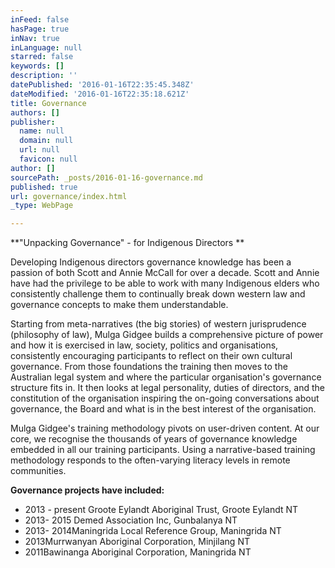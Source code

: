 ```yaml
---
inFeed: false
hasPage: true
inNav: true
inLanguage: null
starred: false
keywords: []
description: ''
datePublished: '2016-01-16T22:35:45.348Z'
dateModified: '2016-01-16T22:35:18.621Z'
title: Governance
authors: []
publisher:
  name: null
  domain: null
  url: null
  favicon: null
author: []
sourcePath: _posts/2016-01-16-governance.md
published: true
url: governance/index.html
_type: WebPage

---
```

**"Unpacking Governance" - for Indigenous Directors **

Developing
Indigenous directors governance knowledge has been a passion of both 
Scott and Annie McCall for over a decade. Scott and Annie have had the 
privilege to be able to work with many Indigenous elders who 
consistently challenge them to continually break down western law and 
governance concepts to make them understandable.

Starting from 
meta-narratives (the big stories) of western jurisprudence (philosophy 
of law), Mulga Gidgee builds a comprehensive picture of power and how it
is exercised in law, society, politics and organisations, consistently 
encouraging participants to reflect on their own cultural governance. 
From those foundations the training then moves to the Australian legal 
system and where the particular organisation's governance structure fits
in. It then looks at legal personality, duties of directors, and the 
constitution of the organisation inspiring the on-going conversations 
about governance, the Board and what is in the best interest of the 
organisation.

Mulga Gidgee's training methodology pivots on 
user-driven content. At our core, we recognise the thousands of years of
governance knowledge embedded in all our training participants. Using a
narrative-based training methodology responds to the often-varying 
literacy levels in remote communities.

**Governance projects have included:**

* 2013 - present Groote Eylandt Aboriginal Trust, Groote Eylandt NT
* 2013- 2015 Demed Association Inc, Gunbalanya NT
* 2013- 2014Maningrida Local Reference Group, Maningrida NT
* 2013Murrwanyan Aboriginal Corporation, Minjilang NT
* 2011Bawinanga Aboriginal Corporation, Maningrida NT